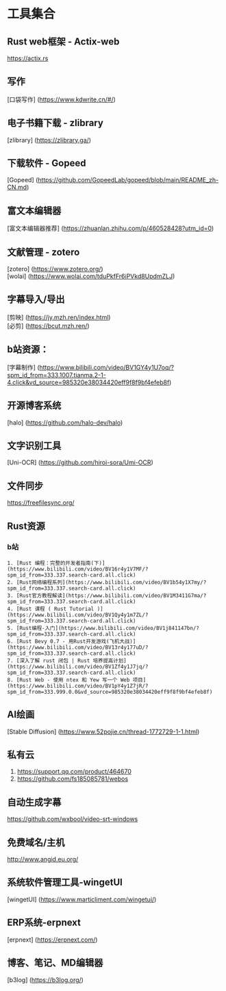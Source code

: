# 工具集合

## Rust web框架 - Actix-web
https://actix.rs

## 写作
[口袋写作]
(https://www.kdwrite.cn/#/)

## 电子书籍下载 - zlibrary
[zlibrary]
(https://zlibrary.ga/)<br>

## 下载软件 - Gopeed
[Gopeed]
(https://github.com/GopeedLab/gopeed/blob/main/README_zh-CN.md)<br>

## 富文本编辑器
[富文本编辑器推荐]
(https://zhuanlan.zhihu.com/p/460528428?utm_id=0)<br>

## 文献管理 - zotero
[zotero]
(https://www.zotero.org/)<br>
[wolai]
(https://www.wolai.com/tduPkfFr6iPVkd8UpdmZLJ)<br>

## 字幕导入/导出
[剪映]
(https://jy.mzh.ren/index.html)<br>
[必剪]
(https://bcut.mzh.ren/)<br>

## b站资源：
[字幕制作]
(https://www.bilibili.com/video/BV1GY4y1U7oq/?spm_id_from=333.1007.tianma.2-1-4.click&vd_source=985320e38034420eff9f8f9bf4efeb8f)<br>

## 开源博客系统
[halo]
(https://github.com/halo-dev/halo)<br>

## 文字识别工具
[Uni-OCR]
(https://github.com/hiroi-sora/Umi-OCR)<br>

## 文件同步
https://freefilesync.org/

## Rust资源
### b站
    1. [Rust 编程：完整的开发者指南(下)](https://www.bilibili.com/video/BV16r4y1V7MF/?spm_id_from=333.337.search-card.all.click)
    2. [Rust网络编程系列](https://www.bilibili.com/video/BV1b54y1X7my/?spm_id_from=333.337.search-card.all.click)
    3. [Rust官方教程解读](https://www.bilibili.com/video/BV1M3411G7ma/?spm_id_from=333.337.search-card.all.click)
    4. [Rust 课程 ( Rust Tutorial )](https://www.bilibili.com/video/BV1Qy4y1m7ZL/?spm_id_from=333.337.search-card.all.click)
    5. [Rust编程-入门](https://www.bilibili.com/video/BV1j841147bn/?spm_id_from=333.337.search-card.all.click)
    6. [Rust Bevy 0.7 - 用Rust开发游戏(飞机大战)](https://www.bilibili.com/video/BV13r4y177uD/?spm_id_from=333.337.search-card.all.click)
    7. [深入了解 rust 闭包 | Rust 培养提高计划](https://www.bilibili.com/video/BV1Zf4y1J7jq/?spm_id_from=333.337.search-card.all.click)
    8. [Rust Web - 使用 ntex 和 Yew 写一个 Web 项目](https://www.bilibili.com/video/BV1pY4y1Z7jR/?spm_id_from=333.999.0.0&vd_source=985320e38034420eff9f8f9bf4efeb8f)

## AI绘画
[Stable Diffusion]
(https://www.52pojie.cn/thread-1772729-1-1.html)<br>

## 私有云
1. <https://support.qq.com/product/464670>
2. <https://github.com/fs185085781/webos>

## 自动生成字幕
<https://github.com/wxbool/video-srt-windows><br>

## 免费域名/主机
<http://www.angid.eu.org/><br>


## 系统软件管理工具-wingetUI
[wingetUI]
(https://www.marticliment.com/wingetui/)<br>

## ERP系统-erpnext
[erpnext]
(https://erpnext.com/)<br>

## 博客、笔记、MD编辑器
[b3log]
(https://b3log.org/)<br>